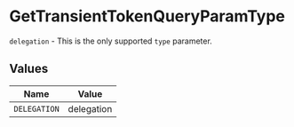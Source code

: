 # GetTransientTokenQueryParamType

`delegation` - This is the only supported `type` parameter.


## Values

| Name         | Value        |
| ------------ | ------------ |
| `DELEGATION` | delegation   |